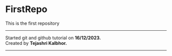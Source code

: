 # FirstRepo
This is the first repository
<br><hr>
Started git and github tutorial on <strong>16/12/2023.</strong>
<br>
Created by <b>Tejashri Kalbhor.</b>
<hr>
